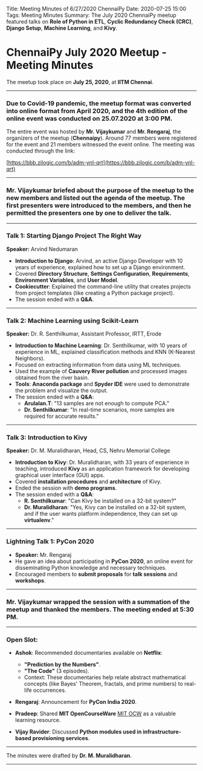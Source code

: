 Title: Meeting Minutes of 6/27/2020 ChennaiPy
Date: 2020-07-25 15:00
Tags: Meeting Minutes
Summary: The July 2020 ChennaiPy meetup featured talks on **Role of Python in ETL**, **Cyclic Redundancy Check (CRC)**, **Django Setup**, **Machine Learning**, and **Kivy**.

# ChennaiPy July 2020 Meetup - Meeting Minutes

The meetup took place on **July 25, 2020**, at **IITM Chennai**.

---

### Due to Covid-19 pandemic, the meetup format was converted into online format from April 2020, and the 4th edition of the online event was conducted on **25.07.2020 at 3:00 PM**.

The entire event was hosted by **Mr. Vijaykumar** and **Mr. Rengaraj**, the organizers of the meetup (**Chennaipy**). Around 77 members were registered for the event and 21 members witnessed the event online. The meeting was conducted through the link:

[https://bbb.zilogic.com/b/adm-ynl-qrt](https://bbb.zilogic.com/b/adm-ynl-qrt)

---

### Mr. Vijaykumar briefed about the purpose of the meetup to the new members and listed out the agenda of the meetup. The first presenters were introduced to the members, and then he permitted the presenters one by one to deliver the talk.

---

### Talk 1: Starting Django Project The Right Way
**Speaker:** Arvind Nedumaran

- **Introduction to Django**: Arvind, an active Django Developer with 10 years of experience, explained how to set up a Django environment.
- Covered **Directory Structure**, **Settings Configuration**, **Requirements**, **Environment Variables**, and **User Model**.
- **Cookiecutter**: Explained the command-line utility that creates projects from project templates (like creating a Python package project).
- The session ended with a **Q&A**.

---

### Talk 2: Machine Learning using Scikit-Learn
**Speaker:** Dr. R. Senthilkumar, Assistant Professor, IRTT, Erode

- **Introduction to Machine Learning**: Dr. Senthilkumar, with 10 years of experience in ML, explained classification methods and KNN (K-Nearest Neighbors).
- Focused on extracting information from data using ML techniques.
- Used the example of **Cauvery River pollution** and processed images obtained from the river basin.
- **Tools**: **Anaconda package** and **Spyder IDE** were used to demonstrate the problem and visualize the output.
- The session ended with a **Q&A**:
  - **Arulalan.T**: "13 samples are not enough to compute PCA."
  - **Dr. Senthilkumar**: "In real-time scenarios, more samples are required for accurate results."

---

### Talk 3: Introduction to Kivy
**Speaker:** Dr. M. Muralidharan, Head, CS, Nehru Memorial College

- **Introduction to Kivy**: Dr. Muralidharan, with 33 years of experience in teaching, introduced **Kivy** as an application framework for developing graphical user interface (GUI) apps.
- Covered **installation procedures** and **architecture** of Kivy.
- Ended the session with **demo programs**.
- The session ended with a **Q&A**:
  - **R. Senthilkumar**: "Can Kivy be installed on a 32-bit system?"
  - **Dr. Muralidharan**: "Yes, Kivy can be installed on a 32-bit system, and if the user wants platform independence, they can set up **virtualenv**."

---

### Lightning Talk 1: PyCon 2020

- **Speaker:** Mr. Rengaraj
- He gave an idea about participating in **PyCon 2020**, an online event for disseminating Python knowledge and necessary techniques.
- Encouraged members to **submit proposals** for **talk sessions** and **workshops**.

---

### Mr. Vijaykumar wrapped the session with a summation of the meetup and thanked the members. The meeting ended at **5:30 PM**.

---

### Open Slot:
- **Ashok**: Recommended documentaries available on **Netflix**:
  - **"Prediction by the Numbers"**.
  - **"The Code"** (3 episodes).
  - Context: These documentaries help relate abstract mathematical concepts (like Bayes' Theorem, fractals, and prime numbers) to real-life occurrences.

- **Rengaraj**: Announcement for **PyCon India 2020**.
  
- **Pradeep**: Shared **MIT OpenCourseWare** [MIT OCW](https://ocw.mit.edu/index.htm) as a valuable learning resource.
  
- **Vijay Ravider**: Discussed **Python modules used in infrastructure-based provisioning services**.

---

The minutes were drafted by **Dr. M. Muralidharan**.

---
